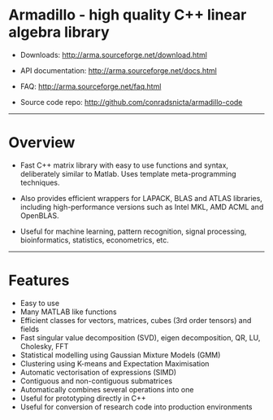 # Armadillo - high quality C++ linear algebra library

* Downloads: http://arma.sourceforge.net/download.html

* API documentation:  http://arma.sourceforge.net/docs.html

* FAQ:  http://arma.sourceforge.net/faq.html

* Source code repo: http://github.com/conradsnicta/armadillo-code

---

# Overview

* Fast C++ matrix library with easy to use functions and syntax, deliberately similar to Matlab. Uses template meta-programming techniques.

* Also provides efficient wrappers for LAPACK, BLAS and ATLAS libraries, including high-performance versions such as Intel MKL, AMD ACML and OpenBLAS.

* Useful for machine learning, pattern recognition, signal processing, bioinformatics, statistics, econometrics, etc.

---

# Features

* Easy to use
* Many MATLAB like functions
* Efficient classes for vectors, matrices, cubes (3rd order tensors) and fields
* Fast singular value decomposition (SVD), eigen decomposition, QR, LU, Cholesky, FFT
* Statistical modelling using Gaussian Mixture Models (GMM)
* Clustering using K-means and Expectation Maximisation
* Automatic vectorisation of expressions (SIMD)
* Contiguous and non-contiguous submatrices
* Automatically combines several operations into one
* Useful for prototyping directly in C++
* Useful for conversion of research code into production environments
